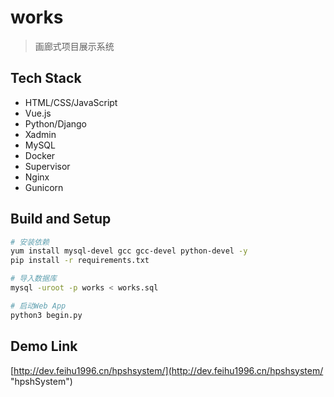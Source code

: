 # works

> 画廊式项目展示系统

## Tech Stack

- HTML/CSS/JavaScript
- Vue.js
- Python/Django
- Xadmin
- MySQL
- Docker
- Supervisor
- Nginx
- Gunicorn

## Build and Setup

```bash
# 安装依赖
yum install mysql-devel gcc gcc-devel python-devel -y
pip install -r requirements.txt

# 导入数据库
mysql -uroot -p works < works.sql

# 启动Web App
python3 begin.py
```

## Demo Link

[http://dev.feihu1996.cn/hpshsystem/](http://dev.feihu1996.cn/hpshsystem/ "hpshSystem")
